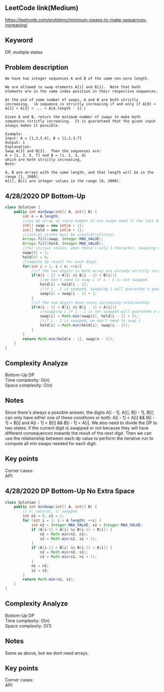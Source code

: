 ## LeetCode link(Medium)
https://leetcode.com/problems/minimum-swaps-to-make-sequences-increasing/

## Keyword
DP, multiple states

## Problem description
```
We have two integer sequences A and B of the same non-zero length.

We are allowed to swap elements A[i] and B[i].  Note that both elements are in the same index position in their respective sequences.

At the end of some number of swaps, A and B are both strictly increasing.  (A sequence is strictly increasing if and only if A[0] < A[1] < A[2] < ... < A[A.length - 1].)

Given A and B, return the minimum number of swaps to make both sequences strictly increasing.  It is guaranteed that the given input always makes it possible.

Example:
Input: A = [1,3,5,4], B = [1,2,3,7]
Output: 1
Explanation: 
Swap A[3] and B[3].  Then the sequences are:
A = [1, 3, 5, 7] and B = [1, 2, 3, 4]
which are both strictly increasing.
Note:

A, B are arrays with the same length, and that length will be in the range [1, 1000].
A[i], B[i] are integer values in the range [0, 2000].
```


## 4/28/2020 DP Bottom-Up

```java
class Solution {
    public int minSwap(int[] A, int[] B) {
        int n = A.length;
        //use dp array to store number of min swaps need if the last digit is getting swapped nor not.
        int[] swap = new int[n + 1];
        int[] hold = new int[n + 1];
        //initial states must be invalid(infinity)
        Arrays.fill(swap, Integer.MAX_VALUE);
        Arrays.fill(hold, Integer.MAX_VALUE);
        //for initial states, when there's only 1 character, swapping or not will both have correct increasing order
        swap[0] = 1;
        hold[0] = 0;
        //compute dp result for each digit
        for(int i = 1; i < n; ++i){
            //if the two digits in both array are already strictly increasing
            if(A[i - 1] < A[i] && B[i - 1] < B[i]){
                //we don't need to swap i if i - 1 is not swapped
                hold[i] = hold[i - 1];
                //if i - 1 is swapped, swapping i will guarentee a good order
                swap[i] = swap[i - 1] + 1;
            }
            //if the two digits have cross increasing relationship
            if(A[i - 1] < B[i] && B[i - 1] < A[i]){
                //swapping i if i - 1 is not swapped will guarentee a good order
                swap[i] = Math.min(swap[i], hold[i - 1] + 1);
                //if i - 1 is swapped, we don't need to swap i
                hold[i] = Math.min(hold[i], swap[i - 1]);
            }
        }
        return Math.min(hold[n - 1], swap[n - 1]);
    }
}
```

## Complexity Analyze
Bottom-Up DP\
Time complexity: O(n)\
Space complexity: O(n)

## Notes
Since there's always a possible answer, the digits A[i - 1], A[i], B[i - 1], B[i] can only have either one of these conditions or both: A[i - 1] < A[i] && B[i - 1] < B[i] and A[i - 1] < B[i] && B[i - 1] < A[i]. We also need to divide the DP to two states: if the current digit is swapped or not because they will have different consequences towards the result of the next digit. Then we can use the relationship between each dp value to perform the iterative run to compute all min swaps needed for each digit.

## Key points
Corner cases: \
API:

## 4/28/2020 DP Bottom-Up No Extra Space

```java
class Solution {
    public int minSwap(int[] A, int[] B) {
        // n: natural, s: swapped
        int n1 = 0, s1 = 1;
        for (int i = 1; i < A.length; ++i) {
            int n2 = Integer.MAX_VALUE, s2 = Integer.MAX_VALUE;
            if (A[i-1] < A[i] && B[i-1] < B[i]) {
                n2 = Math.min(n2, n1);
                s2 = Math.min(s2, s1 + 1);
            }
            if (A[i-1] < B[i] && B[i-1] < A[i]) {
                n2 = Math.min(n2, s1);
                s2 = Math.min(s2, n1 + 1);
            }
            n1 = n2;
            s1 = s2;
        }
        return Math.min(n1, s1);
    }
}
```

## Complexity Analyze
Bottom-Up DP\
Time complexity: O(n)\
Space complexity: O(1)

## Notes
Same as above, but we dont need arrays.

## Key points
Corner cases: \
API: